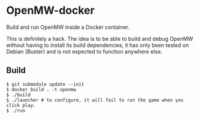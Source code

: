 # OpenMW-docker

Build and run OpenMW inside a Docker container.

This is definitely a hack. The idea is to be able to build and debug OpenMW
without having to install its build dependencies, it has only been tested on
Debian (Buster) and is not expected to function anywhere else.

## Build
```shell
$ git submodule update --init
$ docker build . -t openmw
$ ./build
$ ./launcher # to configure, it will fail to run the game when you click play.
$ ./run
```
